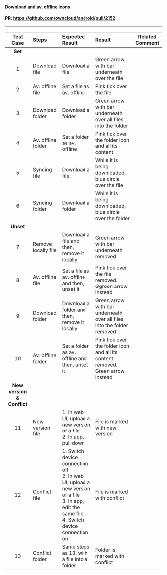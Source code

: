 #### Download and av. offline icons

#### PR: https://github.com/owncloud/android/pull/2152


---

 
| Test Case | Steps | Expected Result | Result | Related Comment
|:---------:| :---- | :-------------- | :----- | :------------: |
|**Set**||||||
| 1 | Download file | Download a file | Green arrow with bar underneath over the file |  |  |
| 2 | Av. offline file | Set a file as av. offline | Pink tick over the file |  |  |
| 3 | Download folder | Download a folder | Green arrow with bar underneath over all files into the folder |  |  |
| 4 | Av. offline folder | Set a folder as av. offline | Pink tick over the folder icon and all its content |  |  |
| 5 | Syncing file | Download a file | While it is being downloaded, blue circle over the file |  |  |
| 6 | Syncing folder | Download a folder | While it is being downloaded, blue circle over the folder |  |  |
|**Unset**||||||
| 7 | Remove locally file | Download a file and then, remove it locally | Green arrow with bar underneath removed |  |  |
| 8 | Av. offline file | Set a file as av. offline and then, unset it | Pink tick over the file removed. Ggreen arrow instead |  |  |
| 9 | Download folder | Download a folder and then, remove it locally | Green arrow with bar underneath over all files into the folder removed |  |  |
| 10 | Av. offline folder | Set a folder as av. offline and then, unset it | Pink tick over the folder icon and all its content removed. Green arrow instead |  |  |
|**New version & Conflict**||||||
| 11 | New version file | 1. In web UI, upload a new version of a file<br>2. In app, pull down | File is marked with new version |  |  |
| 12 | Conflict file | 1. Switch device connection off<br>2. In web UI, upload a new version of a file<br>3. In app, edit the same file<br>4. Switch device connection on | File is marked with conflict |  |  |
| 13 | Conflict folder | Same steps as 13. with a file into a folder | Folder is marked with conflict |  |  |
